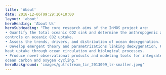 ```yaml
---
title: 'About'
date: 2018-12-06T09:29:16+10:00
layout: 'about'
heroHeading: 'About Us'
heroSubHeading: "The core research aims of the InMOS project are: 
• Quantify the total oceanic CO2 sink and determine the anthropogenic and climate-driven
controls on oceanic CO2 uptake.
• Assess the trends, drivers, and distribution of ocean deoxygenation.
• Develop emergent theory and parametrizations linking deoxygenation, CO2 uptake, and
heat uptake through ocean circulation and biological processes.
• Produce novel observational products and modeling tools for integrated constraints on
ocean carbon and oxygen cycling."
heroBackground: 'images/gulfstream_tir_2013099_lr-smaller.jpeg'
---
```

